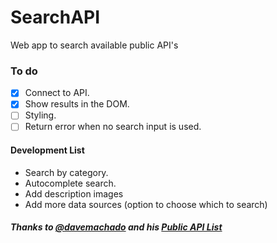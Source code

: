 
# SearchAPI

Web app to search available public API's

### To do

- [x] Connect to API.
- [x] Show results in the DOM.
- [ ] Styling.
- [ ] Return error when no search input is used.

#### Development List

- Search by category.
- Autocomplete search.
- Add description images
- Add more data sources (option to choose which to search)

##### Thanks to [@davemachado](https://github.com/davemachado) and his [Public API List](https://github.com/davemachado/public-api)








